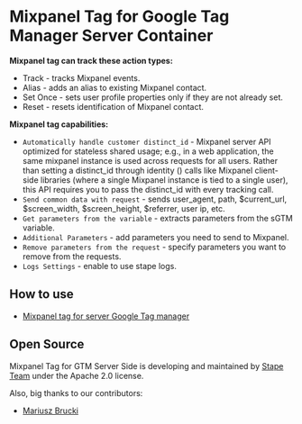 # Mixpanel Tag for Google Tag Manager Server Container

**Mixpanel tag can track these action types:**

- Track - tracks Mixpanel events.
- Alias - adds an alias to existing Mixpanel contact.
- Set Once - sets user profile properties only if they are not already set.
- Reset - resets identification of Mixpanel contact.


**Mixpanel tag capabilities:**

- `Automatically handle customer distinct_id` - Mixpanel server API optimized for stateless shared usage; e.g., in a web application, the same mixpanel instance is used across requests for all users. Rather than setting a distinct_id through identity () calls like Mixpanel client-side libraries (where a single Mixpanel instance is tied to a single user), this API requires you to pass the distinct_id with every tracking call.
- `Send common data with request` - sends user_agent, path, $current_url, $screen_width, $screen_height, $referrer, user ip, etc.
- `Get parameters from the variable` - extracts parameters from the sGTM variable.
- `Additional Parameters` - add parameters you need to send to Mixpanel.
- `Remove parameters from the request` - specify parameters you want to remove from the requests.
- `Logs Settings` - enable to use stape logs.


## How to use

- [Mixpanel tag for server Google Tag manager](https://stape.io/blog/mixpanel-tag-for-server-google-tag-manager)

## Open Source

Mixpanel Tag for GTM Server Side is developing and maintained by [Stape Team](https://stape.io/) under the Apache 2.0 license.

Also, big thanks to our contributors:

- [Mariusz Brucki](https://github.com/mbrucki)
